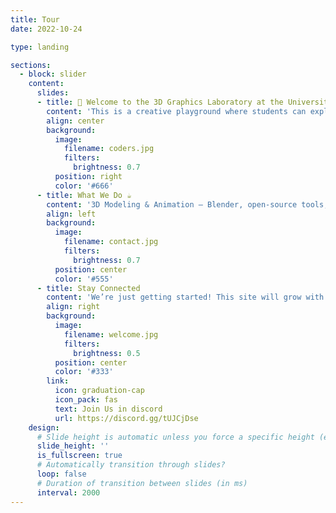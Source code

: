 ```yaml
---
title: Tour
date: 2022-10-24

type: landing

sections:
  - block: slider
    content:
      slides:
      - title: 👋 Welcome to the 3D Graphics Laboratory at the University of the Basque Country (EHU)!
        content: 'This is a creative playground where students can explore, experiment, and build with 3D technologies.'
        align: center
        background:
          image:
            filename: coders.jpg
            filters:
              brightness: 0.7
          position: right
          color: '#666'
      - title: What We Do ☕️
        content: '3D Modeling & Animation – Blender, open-source tools, and artistic workflows Game Engines – Unity, Godot, and interactive experiences 3D Printing & Fabrication – from digital models to physical objects Research & Learning – workshops, tutorials, and collaborative projects'
        align: left
        background:
          image:
            filename: contact.jpg
            filters:
              brightness: 0.7
          position: center
          color: '#555'
      - title: Stay Connected
        content: 'We’re just getting started! This site will grow with resources, guides, and showcases of student work. Check out our discord channel.'
        align: right
        background:
          image:
            filename: welcome.jpg
            filters:
              brightness: 0.5
          position: center
          color: '#333'
        link:
          icon: graduation-cap
          icon_pack: fas
          text: Join Us in discord
          url: https://discord.gg/tUJCjDse
    design:
      # Slide height is automatic unless you force a specific height (e.g. '400px')
      slide_height: ''
      is_fullscreen: true
      # Automatically transition through slides?
      loop: false
      # Duration of transition between slides (in ms)
      interval: 2000
---
```

